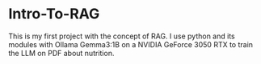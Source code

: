 # Intro-To-RAG
This is my first project with the concept of RAG. I use python and its modules with Ollama Gemma3:1B on a NVIDIA GeForce 3050 RTX to train the LLM on PDF about nutrition.  
